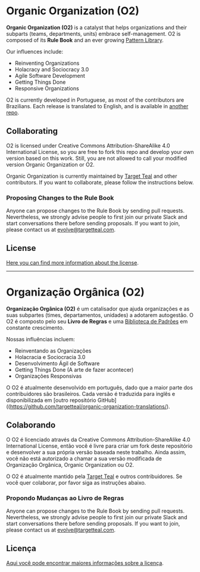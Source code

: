 # Organic Organization (O2)

**Organic Organization (O2)** is a catalyst that helps organizations and their subparts (teams, departments, units) embrace self-management. O2 is composed of its **Rule Book** and an ever growing [Pattern Library](https://targetteal.com/o2/library/).

Our influences include:
- Reinventing Organizations
- Holacracy and Sociocracy 3.0
- Agile Software Development
- Getting Things Done
- Responsive Organizations

O2 is currently developed in Portuguese, as most of the contributors are Brazilians. Each release is translated to English, and is available in [another repo](https://github.com/targetteal/organic-organization-translations/).

## Collaborating

O2 is licensed under Creative Commons Attribution-ShareAlike 4.0 International License, so you are free to fork this repo and develop your own version based on this work. Still, you are not allowed to call your modified version Organic Organization or O2.

Organic Organization is currently maintained by [Target Teal](https://targetteal.com/en/) and other contributors. If you want to collaborate, please follow the instructions below.

### Proposing Changes to the Rule Book

Anyone can propose changes to the Rule Book by sending pull requests. Nevertheless, we strongly advise people to first join our private Slack and start conversations there before sending proposals. If you want to join, please contact us at [evolve@targetteal.com](mailto:evolve@targetteal.com).

## License

[Here you can find more information about the license](LICENSE.md).
________________________________

# Organização Orgânica (O2)

**Organização Orgânica (O2)** é um catalisador que ajuda organizações e as suas subpartes (times, departamentos, unidades) a adotarem autogestão. O O2 é composto pelo seu **Livro de Regras** e uma [Biblioteca de Padrões](https://targetteal.com/o2/biblioteca/) em constante crescimento.

Nossas influências incluem:
- Reinventando as Organizações
- Holacracia e Sociocracia 3.0
- Desenvolvimento Ágil de Software
- Getting Things Done (A arte de fazer acontecer)
- Organizações Responsivas

O O2 é atualmente desenvolvido em português, dado que a maior parte dos contribuidores são brasileiros. Cada versão é traduzida para inglês e disponibilizada em [outro repositório GitHub]((https://github.com/targetteal/organic-organization-translations/).

## Colaborando

O O2 é licenciado através da Creative Commons Attribution-ShareAlike 4.0 International License, então você é livre para criar um fork deste repositório e desenvolver a sua própria versão baseada neste trabalho. Ainda assim, você não está autorizado a chamar a sua versão modificada de Organização Orgânica, Organic Organization ou O2.

O O2 é atualmente mantido pela [Target Teal](https://targetteal.com/pt/) e outros contribuidores. Se você quer colaborar, por favor siga as instruções abaixo.

### Propondo Mudanças ao Livro de Regras

Anyone can propose changes to the Rule Book by sending pull requests. Nevertheless, we strongly advise people to first join our private Slack and start conversations there before sending proposals. If you want to join, please contact us at [evolve@targetteal.com](mailto:evolve@targetteal.com).

## Licença

[Aqui você pode encontrar maiores informações sobre a licença](LICENSE.MD).
